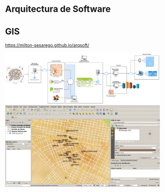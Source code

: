 # Arquitectura de Software
# GIS
https://milton-sesarego.github.io/arqsoft/

![GIS](https://github.com/milton-sesarego/arqsoft/blob/gh-pages/images/gis.png)
![QGIS](https://github.com/milton-sesarego/arqsoft/blob/gh-pages/images/qgis.jpg)


